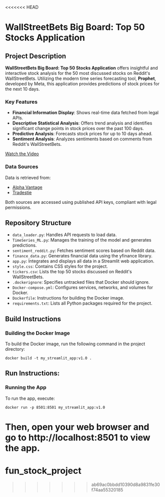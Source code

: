 <<<<<<< HEAD
# WallStreetBets Big Board: Top 50 Stocks Application

## Project Description
**WallStreetBets Big Board: Top 50 Stocks Application** offers insightful and interactive stock analysis for the 50 most discussed stocks on Reddit's WallStreetBets. Utilizing the modern time series forecasting tool, **Prophet**, developed by Meta, this application provides predictions of stock prices for the next 10 days.

### Key Features
- **Financial Information Display**: Shows real-time data fetched from legal APIs.
- **Descriptive Statistical Analysis**: Offers trend analysis and identifies significant change points in stock prices over the past 100 days.
- **Predictive Analysis**: Forecasts stock prices for up to 10 days ahead.
- **Sentiment Analysis**: Analyzes sentiments based on comments from Reddit's WallStreetBets.

[Watch the Video](https://youtu.be/Ux_QUVPsueA)

### Data Sources
Data is retrieved from:
- [Alpha Vantage](https://www.alphavantage.co/)
- [Tradestie](https://tradestie.com/)

Both sources are accessed using published API keys, compliant with legal permissions.

## Repository Structure
- `data_loader.py`: Handles API requests to load data.
- `TimeSeries_ML.py`: Manages the training of the model and generates predictions.
- `sentiment_reddit.py`: Fetches sentiment scores based on Reddit data.
- `finance_data.py`: Generates financial data using the yfinance library.
- `app.py`: Integrates and displays all data in a Streamlit web application.
- `style.css`: Contains CSS styles for the project.
- `tickers.csv`: Lists the top 50 stocks discussed on Reddit's WallStreetBets.
- `.dockerignore`: Specifies untracked files that Docker should ignore.
- `Docker-compose.yml`: Configures services, networks, and volumes for Docker.
- `Dockerfile`: Instructions for building the Docker image.
- `requirements.txt`: Lists all Python packages required for the project.

## Build Instructions
### Building the Docker Image
To build the Docker image, run the following command in the project directory:
```commandline
docker build -t my_streamlit_app:v1.0 .
```

## Run Instructions:
### Running the App
To run the app, execute:
```commandline
docker run -p 8501:8501 my_streamlit_app:v1.0
```

Then, open your web browser and go to **http://localhost:8501** to view the app.
=======
# fun_stock_project
>>>>>>> ab69ac0bbdd10390d8a9831fe30f74aa55320185
